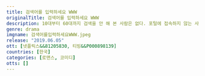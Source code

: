 ```yaml
---
title: 검색어를 입력하세요 WWW
originalTitle: 검색어를 입력하세요 WWW
description: 10대부터 60대까지 검색을 안 해 본 사람은 없다. 포털에 접속하지 않는 사람은 없다. 그리고 여기 성공에 대한 욕망으로 똘똘 뭉쳐 서로를 이기기 위해서 몸을 불사르는 세 여자가 있다. 입바른 소리로 판을 엎는 프로깽판러, 배타미. 분노조절장애의 폭력전과범, 차현. 성공 앞에 가차 없는 청순한 냉미녀, 송가경. 잘 나가고 싶은 이 세 여자에겐 욕망의 계기 같은 거 없다. 이들은 말한다. 성공하고 싶은데 이유가 왜 필요해. 가치관 선명하고 뚜렷한 세 여자들. 틀린 사람은 없다, 아주 많이 다를 뿐. 트렌드를 이끄는 포털사이트, 그 안에서 당당하게 일하는 여자들과 그녀들의 마음을 흔드는 남자들의 리얼 로맨스.
genre: drama
imgname: 검색어를입력하세요WWW.jpeg
release: "2019.06.05"
ott: [넷플릭스&&81205830, 티빙&&P000898139]
countries: [한국]
categories: [로맨스, 코미디]
otts: []
---
```

